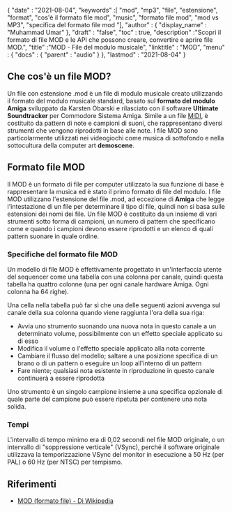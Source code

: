 {
  "date" : "2021-08-04",
  "keywords" :[ "mod", "mp3", "file", "estensione", "format", "cos'è il formato file mod", "music", "formato file mod", "mod vs MP3", "specifica del formato file mod "],
  "author" : {
    "display_name" : "Muhammad Umar"
},
  "draft" : "false",
  "toc" : true,
  "description" :"Scopri il formato di file MOD e le API che possono creare, convertire e aprire file MOD.",
  "title" :"MOD - File del modulo musicale",
  "linktitle" : "MOD",
  "menu" : {
    "docs" : {
      "parent" : "audio"
}
},
  "lastmod" : "2021-08-04"
}

## Che cos'è un file MOD?
Un file con estensione .mod è un file di modulo musicale creato utilizzando il formato del modulo musicale standard, basato sul **formato del modulo Amiga** sviluppato da Karsten Obarski e rilasciato con il software **Ultimate Soundtracker** per Commodore Sistema Amiga. Simile a un file [MIDI](/it/audio/mid/), è costituito da pattern di note e campioni di suoni, che rappresentano diversi strumenti che vengono riprodotti in base alle note. I file MOD sono particolarmente utilizzati nei videogiochi come musica di sottofondo e nella sottocultura della computer art **demoscene**.

## Formato file MOD

Il MOD è un formato di file per computer utilizzato la sua funzione di base è rappresentare la musica ed è stato il primo formato di file del modulo. I file MOD utilizzano l'estensione del file .mod, ad eccezione di **Amiga** che legge l'intestazione di un file per determinare il tipo di file, quindi non si basa sulle estensioni dei nomi dei file. Un file MOD è costituito da un insieme di vari strumenti sotto forma di campioni, un numero di pattern che specificano come e quando i campioni devono essere riprodotti e un elenco di quali pattern suonare in quale ordine.

### Specifiche del formato file MOD

Un modello di file MOD è effettivamente progettato in un'interfaccia utente del sequencer come una tabella con una colonna per canale, quindi questa tabella ha quattro colonne (una per ogni canale hardware Amiga. Ogni colonna ha 64 righe).

Una cella nella tabella può far sì che una delle seguenti azioni avvenga sul canale della sua colonna quando viene raggiunta l'ora della sua riga:

- Avvia uno strumento suonando una nuova nota in questo canale a un determinato volume, possibilmente con un effetto speciale applicato su di esso
- Modifica il volume o l'effetto speciale applicato alla nota corrente
- Cambiare il flusso del modello; saltare a una posizione specifica di un brano o di un pattern o eseguire un loop all'interno di un pattern
- Fare niente; qualsiasi nota esistente in riproduzione in questo canale continuerà a essere riprodotta

Uno strumento è un singolo campione insieme a una specifica opzionale di quale parte del campione può essere ripetuta per contenere una nota solida.

### Tempi
L'intervallo di tempo minimo era di 0,02 secondi nel file MOD originale, o un intervallo di "soppressione verticale" (VSync), perché il software originale utilizzava la temporizzazione VSync del monitor in esecuzione a 50 Hz (per PAL) o 60 Hz (per NTSC) per tempismo.

## Riferimenti

* [MOD (formato file) - Di Wikipedia](https://en.wikipedia.org/wiki/MOD_(file_format))

